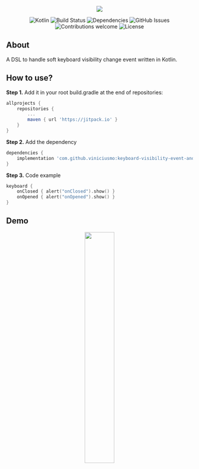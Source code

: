 <p align="center">
  <img src="https://raw.githubusercontent.com/viniciusmo/keyboard-visibility-event-android/master/logo.png">
</p>


<p align="center"> 
	<img src="https://img.shields.io/badge/kotlin-v1.2.71-blue.svg" alt="Kotlin">
	<img src="https://circleci.com/gh/viniciusmo/keyboard-visibility-event-android.svg?style=shield" alt="Build Status">
	<img src="https://img.shields.io/badge/dependencies-up%20to%20date-brightgreen.svg" alt="Dependencies">
	<img src="https://img.shields.io/github/issues/viniciusmo/keyboard-visibility-event-android.svg" alt="GitHub Issues">
	<img src="https://img.shields.io/badge/contributions-welcome-violet.svg" alt="Contributions welcome">
	<img src="https://img.shields.io/badge/license-MIT-blue.svg" alt="License">
</p>


About
--------
A DSL to handle soft keyboard visibility change event written in Kotlin.


How to use?
--------

**Step 1.** Add it in your root build.gradle at the end of repositories:

```gradle
allprojects {
	repositories {
		...
		maven { url 'https://jitpack.io' }
	}
}
```

**Step 2.** Add the dependency

```gradle
dependencies {
	implementation 'com.github.viniciusmo:keyboard-visibility-event-android:1.0.4'
}
```

**Step 3.** Code example
``` kotlin
keyboard {
    onClosed { alert("onClosed").show() }
    onOpened { alert("onOpened").show() }
}

```

Demo
--------

<p align="center"> 
	  <img src="https://raw.githubusercontent.com/viniciusmo/keyboard-visibility-event-android/master/keyboard_example.gif" width="40%" height="40%">
</p>